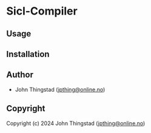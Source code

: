 # Sicl-Compiler

## Usage

## Installation

## Author

* John Thingstad (jpthing@online.no)

## Copyright

Copyright (c) 2024 John Thingstad (jpthing@online.no)
